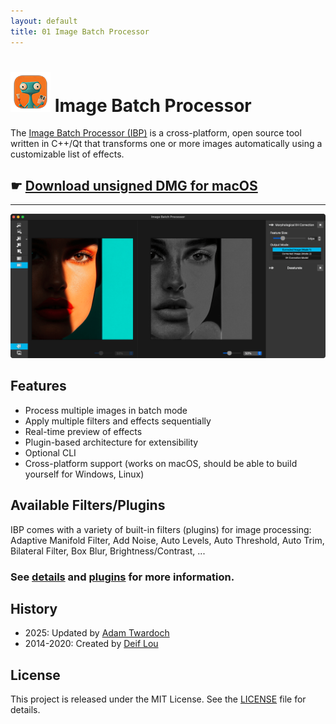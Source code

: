 ```yaml
---
layout: default
title: 01 Image Batch Processor
---
```


# ![IBP Logo](assets/img/ibp-sm.png) Image Batch Processor

The [Image Batch Processor (IBP)](https://github.com/twardoch/ibp) is a cross-platform, open source tool written in C++/Qt that transforms one or more images automatically using a customizable list of effects.

## ☛ [Download unsigned DMG for macOS](https://github.com/twardoch/ibp/raw/refs/heads/master/dist/ImageBatchProcessor.dmg)

----

![Screenshot](assets/img/screenshot.png)

## Features

- Process multiple images in batch mode
- Apply multiple filters and effects sequentially
- Real-time preview of effects
- Plugin-based architecture for extensibility
- Optional CLI
- Cross-platform support (works on macOS, should be able to build yourself for Windows, Linux)

## Available Filters/Plugins

IBP comes with a variety of built-in filters (plugins) for image processing: Adaptive Manifold Filter, Add Noise, Auto Levels, Auto Threshold, Auto Trim, Bilateral Filter, Box Blur, Brightness/Contrast, ...

### See [details](details.md) and [plugins](plugins) for more information.

## History

- 2025: Updated by [Adam Twardoch](https://github.com/twardoch)
- 2014-2020: Created by [Deif Lou](https://github.com/deiflou/ibp)

## License

This project is released under the MIT License. See the [LICENSE](https://github.com/twardoch/ibp/blob/master/LICENSE) file for details. 

